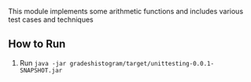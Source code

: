 
This module implements some arithmetic functions and includes various test cases and techniques

## How to Run

1. Run ```java -jar gradeshistogram/target/unittesting-0.0.1-SNAPSHOT.jar```